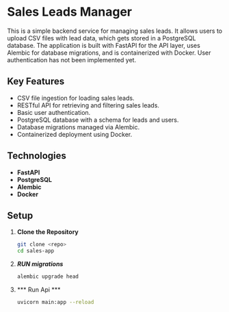# Sales Leads Manager

This is a simple backend service for managing sales leads. It allows users to upload CSV files with lead data, which gets stored in a PostgreSQL database. The application is built with FastAPI for the API layer, uses Alembic for database migrations, and is containerized with Docker. User authentication has not been implemented yet.

## Key Features

- CSV file ingestion for loading sales leads.
- RESTful API for retrieving and filtering sales leads.
- Basic user authentication.
- PostgreSQL database with a schema for leads and users.
- Database migrations managed via Alembic.
- Containerized deployment using Docker.

## Technologies

- **FastAPI**
- **PostgreSQL**
- **Alembic**
- **Docker**

## Setup

1. **Clone the Repository**
   ```bash
   git clone <repo>
   cd sales-app
   ```
2.  ***RUN migrations***
    ```bash
    alembic upgrade head
    ```
3. *** Run Api ***
   ```bash
   uvicorn main:app --reload
   ```
   

